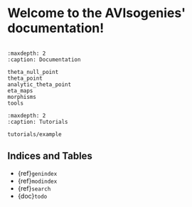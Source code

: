 # Welcome to the AVIsogenies' documentation!

```{include} ../../README.md
```

```{toctree}
:maxdepth: 2
:caption: Documentation

theta_null_point
theta_point
analytic_theta_point
eta_maps
morphisms
tools
```

```{toctree}
:maxdepth: 2
:caption: Tutorials

tutorials/example
```

## Indices and Tables

* {ref}`genindex`
* {ref}`modindex`
* {ref}`search`
* {doc}`todo`
